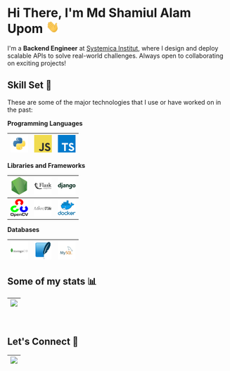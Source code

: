 
<h1>Hi There, I'm Md Shamiul Alam Upom <img  src="https://raw.githubusercontent.com/ABSphreak/ABSphreak/master/gifs/Hi.gif" width="30px"></h1>

I'm a **Backend Engineer** at [Systemica Institut](https://systemica-institut.de/), where I design and deploy scalable APIs to solve real-world challenges. Always open to collaborating on exciting projects!

## Skill Set :muscle:

These are some of the major technologies that I use or have worked on in the past:

**Programming Languages**

<img title="Python" alt="Python" width="40px" src="https://raw.githubusercontent.com/github/explore/master/topics/python/python.png" />|<img alt="JS" title="JavaScript" width="40px" src="https://raw.githubusercontent.com/github/explore/master/topics/javascript/javascript.png">|<img alt="Typescript" title="Typescript" width="40px" src="https://raw.githubusercontent.com/github/explore/main/topics/typescript/typescript.png">|
|--|--|--|

**Libraries and Frameworks**

<img title="NodeJS" alt="NodeJS" width="40px" src="https://raw.githubusercontent.com/github/explore/master/topics/nodejs/nodejs.png">|<img title="Flask" alt="Flask" width="40px" src="https://raw.githubusercontent.com/github/explore/master/topics/flask/flask.png">|<img title="Django" alt="Django" width="40px" src="https://raw.githubusercontent.com/github/explore/master/topics/django/django.png">
|--|--|--|
<img title="OpenCV" alt="OpenCV" width="40px" src="https://raw.githubusercontent.com/github/explore/master/topics/opencv/opencv.png">|<img title="MikrotikOS" alt="MikrotikOS" width="40px" src="https://raw.githubusercontent.com/github/explore/master/topics/mikrotik/mikrotik.png">|<img title="Docker" alt="Docker" width="40px" src="https://raw.githubusercontent.com/github/explore/master/topics/docker/docker.png">

**Databases**

<img title="MongoDB" alt="MongoDB" width="40px" src="https://raw.githubusercontent.com/github/explore/master/topics/mongodb/mongodb.png">|<img title="SQLite" alt="SQLite" width="40px" src="https://raw.githubusercontent.com/github/explore/master/topics/sqlite/sqlite.png">|<img title="MySQL" alt="MySQL" width="40px" src="https://raw.githubusercontent.com/github/explore/master/topics/mysql/mysql.png"> <br>
|--|--|--|

## Some of my stats :bar_chart:

<img src="https://github-readme-stats.vercel.app/api?username=shamiulalamupom&show_icons=true&theme=radical&include_all_commits=true">|
|--|
<br>

## Let's Connect :handshake:

<a href="https://www.linkedin.com/in/shamiulalamupom/"><img src="https://cdn2.iconfinder.com/data/icons/social-media-2285/512/1_Linkedin_unofficial_colored_svg-128.png" width="40"></a>|
|--|
